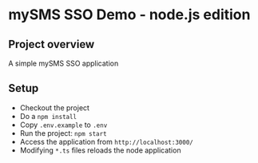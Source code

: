 # mySMS SSO Demo - node.js edition

## Project overview
A simple mySMS SSO application

## Setup

* Checkout the project
* Do a `npm install`
* Copy `.env.example` to `.env`
* Run the project: `npm start`
* Access the application from `http://localhost:3000/`
* Modifying `*.ts` files reloads the node application
